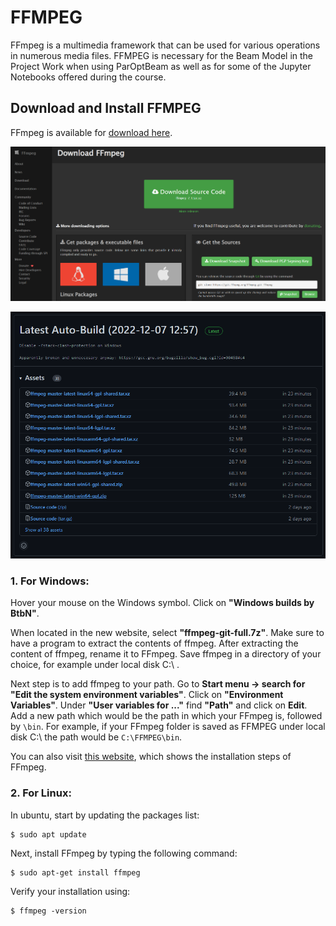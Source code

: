 # FFMPEG 
FFmpeg is a multimedia framework that can be used for various operations in numerous media files. FFMPEG is necessary for the Beam Model in the Project Work when using ParOptBeam as well as for some of the Jupyter Notebooks offered during the course.

## Download and Install FFMPEG
FFmpeg is available for [download here](https://www.ffmpeg.org/download.html).

![GiD_Kratos_retrieve](../../../../../images/WindEngineering/FFMPEG.PNG)

![GiD_Kratos_retrieve](../../../../../images/WindEngineering/FFMPEG2.png)


### 1. For Windows:

Hover your mouse on the Windows symbol. Click on **"Windows builds by BtbN"**.

When located in the new website, select **"ffmpeg-git-full.7z"**. Make sure to have a program to extract the contents of ffmpeg. After extracting the content of ffmpeg, rename it to FFmpeg. Save ffmpeg in a directory of your choice, for example under local disk C:\ .

Next step is to add ffmpeg to your path. Go to **Start menu &rarr; search for "Edit the system environment variables"**. Click on **"Environment Variables"**. Under **"User variables for ..."** find **"Path"** and click on **Edit**. Add a new path which would be the path in which your FFmpeg is, followed by ```\bin```. For example, if your FFmpeg folder is saved as FFMPEG under local disk C:\ the path would be ```C:\FFMPEG\bin```.

You can also visit [this website](https://www.wikihow.com/Install-FFmpeg-on-Windows), which shows the installation steps of FFmpeg.

### 2. For Linux:
In ubuntu, start by updating the packages list:

```shell
$ sudo apt update
```

Next, install FFmpeg by typing the following command:

```shell
$ sudo apt-get install ffmpeg
```

Verify your installation using:

```shell
$ ffmpeg -version
```
